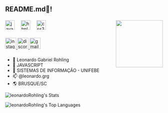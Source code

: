 <h2 align="left">README.md👋!</h2>

###

<img align="right" height="150" src="https://i.giphy.com/jjRAxLzYREWiHWLRzC.webp"  />

###

<div align="left">
  <img src="https://cdn.jsdelivr.net/gh/devicons/devicon/icons/javascript/javascript-original.svg" height="30" alt="javascript logo"  />
  <img width="12" />
  <img src="https://cdn.jsdelivr.net/gh/devicons/devicon/icons/html5/html5-original.svg" height="30" alt="html5 logo"  />
  <img width="12" />
  <img src="https://cdn.jsdelivr.net/gh/devicons/devicon/icons/css3/css3-original.svg" height="30" alt="css3 logo"  />
</div>

###

<div align="left">
  <a href="https://www.instagram.com/leonardo.grg/" target="_blank">
    <img src="https://img.shields.io/static/v1?message=Instagram&logo=instagram&label=&color=E4405F&logoColor=white&labelColor=&style=for-the-badge" height="35" alt="instagram logo"  />
  </a>
  <a href="leonardo.gabriel" target="_blank">
    <img src="https://img.shields.io/static/v1?message=Discord&logo=discord&label=&color=7289DA&logoColor=white&labelColor=&style=for-the-badge" height="35" alt="discord logo"  />
  </a>
  <a href="leonardo.rohling@unifebe.edu.br" target="_blank">
    <img src="https://img.shields.io/static/v1?message=Gmail&logo=gmail&label=&color=D14836&logoColor=white&labelColor=&style=for-the-badge" height="35" alt="gmail logo"  />
  </a>
</div>

###

- 👋 Leonardo Gabriel Rohling
- 👀 JAVASCRIPT
- 🌱 SISTEMAS DE INFORMAÇÃO - UNIFEBE
- 📫 @leonardo.grg
- 🌎 BRUSQUE/SC

![leonardoRohling's Stats](https://github-readme-stats.vercel.app/api?username=leonardoRohling&theme=dark&show_icons=true&hide_border=true&count_private=true)

![leonardoRohling's Top Languages](https://github-readme-stats.vercel.app/api/top-langs/?username=leonardoRohling&theme=dark&show_icons=true&hide_border=true&layout=compact)
